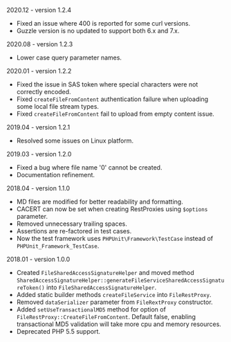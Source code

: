 2020.12 - version 1.2.4
* Fixed an issue where 400 is reported for some curl versions.
* Guzzle version is no updated to support both 6.x and 7.x.

2020.08 - version 1.2.3
* Lower case query parameter names.

2020.01 - version 1.2.2
* Fixed the issue in SAS token where special characters were not correctly encoded.
* Fixed `createFileFromContent` authentication failure when uploading some local file stream types. 
* Fixed `createFileFromContent` fail to upload from empty content issue.

2019.04 - version 1.2.1
* Resolved some issues on Linux platform.

2019.03 - version 1.2.0
* Fixed a bug where file name '0' cannot be created.
* Documentation refinement.

2018.04 - version 1.1.0

* MD files are modified for better readability and formatting.
* CACERT can now be set when creating RestProxies using `$options` parameter.
* Removed unnecessary trailing spaces.
* Assertions are re-factored in test cases.
* Now the test framework uses `PHPUnit\Framework\TestCase` instead of `PHPUnit_Framework_TestCase`.

2018.01 - version 1.0.0

* Created `FileSharedAccessSignatureHelper` and moved method `SharedAccessSignatureHelper::generateFileServiceSharedAccessSignatureToken()` into `FileSharedAccessSignatureHelper`.
* Added static builder methods `createFileService` into `FileRestProxy`.
* Removed `dataSerializer` parameter from `FileRextProxy` constructor.
* Added `setUseTransactionalMD5` method for option of `FileRestProxy::CreateFileFromContent`.  Default false, enabling transactional MD5 validation will take more cpu and memory resources.
* Deprecated PHP 5.5 support.